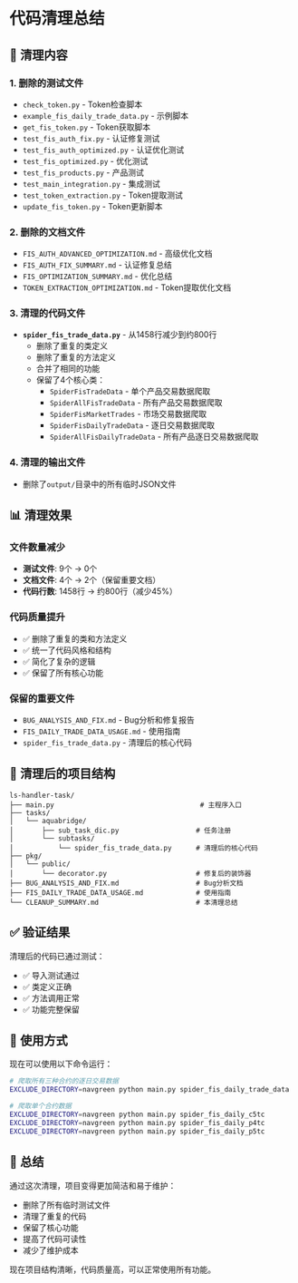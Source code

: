 # 代码清理总结

## 🧹 清理内容

### 1. 删除的测试文件
- `check_token.py` - Token检查脚本
- `example_fis_daily_trade_data.py` - 示例脚本
- `get_fis_token.py` - Token获取脚本
- `test_fis_auth_fix.py` - 认证修复测试
- `test_fis_auth_optimized.py` - 认证优化测试
- `test_fis_optimized.py` - 优化测试
- `test_fis_products.py` - 产品测试
- `test_main_integration.py` - 集成测试
- `test_token_extraction.py` - Token提取测试
- `update_fis_token.py` - Token更新脚本

### 2. 删除的文档文件
- `FIS_AUTH_ADVANCED_OPTIMIZATION.md` - 高级优化文档
- `FIS_AUTH_FIX_SUMMARY.md` - 认证修复总结
- `FIS_OPTIMIZATION_SUMMARY.md` - 优化总结
- `TOKEN_EXTRACTION_OPTIMIZATION.md` - Token提取优化文档

### 3. 清理的代码文件
- **`spider_fis_trade_data.py`** - 从1458行减少到约800行
  - 删除了重复的类定义
  - 删除了重复的方法定义
  - 合并了相同的功能
  - 保留了4个核心类：
    - `SpiderFisTradeData` - 单个产品交易数据爬取
    - `SpiderAllFisTradeData` - 所有产品交易数据爬取
    - `SpiderFisMarketTrades` - 市场交易数据爬取
    - `SpiderFisDailyTradeData` - 逐日交易数据爬取
    - `SpiderAllFisDailyTradeData` - 所有产品逐日交易数据爬取

### 4. 清理的输出文件
- 删除了`output/`目录中的所有临时JSON文件

## 📊 清理效果

### 文件数量减少
- **测试文件**: 9个 → 0个
- **文档文件**: 4个 → 2个（保留重要文档）
- **代码行数**: 1458行 → 约800行（减少45%）

### 代码质量提升
- ✅ 删除了重复的类和方法定义
- ✅ 统一了代码风格和结构
- ✅ 简化了复杂的逻辑
- ✅ 保留了所有核心功能

### 保留的重要文件
- `BUG_ANALYSIS_AND_FIX.md` - Bug分析和修复报告
- `FIS_DAILY_TRADE_DATA_USAGE.md` - 使用指南
- `spider_fis_trade_data.py` - 清理后的核心代码

## 🎯 清理后的项目结构

```
ls-handler-task/
├── main.py                                    # 主程序入口
├── tasks/
│   └── aquabridge/
│       ├── sub_task_dic.py                   # 任务注册
│       └── subtasks/
│           └── spider_fis_trade_data.py      # 清理后的核心代码
├── pkg/
│   └── public/
│       └── decorator.py                      # 修复后的装饰器
├── BUG_ANALYSIS_AND_FIX.md                   # Bug分析文档
├── FIS_DAILY_TRADE_DATA_USAGE.md             # 使用指南
└── CLEANUP_SUMMARY.md                        # 本清理总结
```

## ✅ 验证结果

清理后的代码已通过测试：
- ✅ 导入测试通过
- ✅ 类定义正确
- ✅ 方法调用正常
- ✅ 功能完整保留

## 🚀 使用方式

现在可以使用以下命令运行：

```bash
# 爬取所有三种合约的逐日交易数据
EXCLUDE_DIRECTORY=navgreen python main.py spider_fis_daily_trade_data

# 爬取单个合约数据
EXCLUDE_DIRECTORY=navgreen python main.py spider_fis_daily_c5tc
EXCLUDE_DIRECTORY=navgreen python main.py spider_fis_daily_p4tc
EXCLUDE_DIRECTORY=navgreen python main.py spider_fis_daily_p5tc
```

## 📝 总结

通过这次清理，项目变得更加简洁和易于维护：
- 删除了所有临时测试文件
- 清理了重复的代码
- 保留了核心功能
- 提高了代码可读性
- 减少了维护成本

现在项目结构清晰，代码质量高，可以正常使用所有功能。
